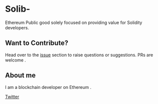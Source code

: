 # Solib-
Ethereum Public good solely focused on providing value for Solidity developers.

##  Want to Contribute?
Head over to the [issue](https://github.com/supernovahs/Solib-/issues) section to raise questions or suggestions. 
PRs are welcome .

## About me
I am a blockchain developer on Ethereum . 

[Twitter](https://twitter.com/harshit16024263)
